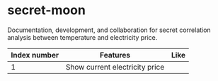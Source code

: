 # secret-moon
Documentation, development, and collaboration for secret correlation analysis between temperature and electricity price.

Index number|Features|Like
------------|--------|----
1|Show current electricity price|
